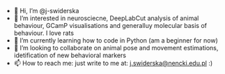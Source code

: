 - 👋 Hi, I’m @j-swiderska
- 👀 I’m interested in neurosciecne, DeepLabCut analysis of animal behaviour, GCamP visualisations and generalluy molecular basis of behaviour. I love rats 
- 🌱 I’m currently learning how to code in Python (am a beginner for now)
- 💞️ I’m looking to collaborate on animal pose and movement estimations, idetification of new behavioral markers 
- 📫 How to reach me: just write to me at: j.swiderska@nencki.edu.pl :)

<!---
j-swiderska/j-swiderska is a ✨ special ✨ repository because its `README.md` (this file) appears on your GitHub profile.
You can click the Preview link to take a look at your changes.
--->
